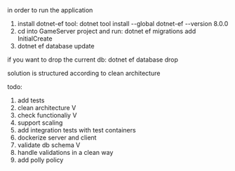in order to run the application

1. install dotnet-ef tool: 
dotnet tool install --global dotnet-ef --version 8.0.0
2. cd into GameServer project and run:
dotnet ef migrations add InitialCreate
3. dotnet ef database update     

if you want to drop the current db:
dotnet ef database drop   

solution is structured according to clean architecture

todo:
1. add tests
2. clean architecture V
3. check functionaliy V
4. support scaling
5. add integration tests with test containers
6. dockerize server and client
7. validate db schema V
8. handle validations in a clean way
9. add polly policy
